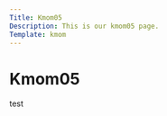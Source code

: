 ```yaml
---
Title: Kmom05
Description: This is our kmom05 page.
Template: kmom
---
```


Kmom05
==========================
test
